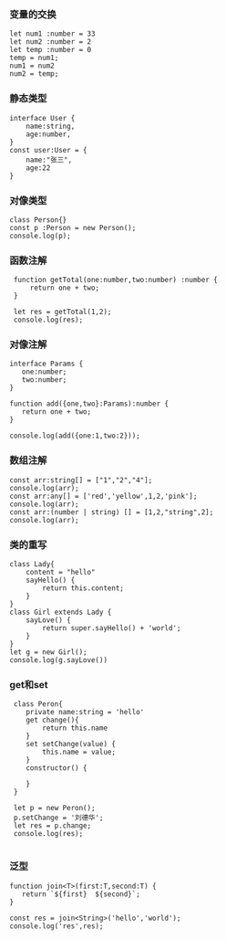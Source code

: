 <!--
 * @Author: your name
 * @Date: 2021-03-07 00:25:56
 * @LastEditTime: 2021-03-09 00:05:58
 * @LastEditors: Please set LastEditors
 * @Description: In User Settings Edit
 * @FilePath: /interview/typescript/README.md
-->
### 变量的交换
```
let num1 :number = 33
let num2 :number = 2
let temp :number = 0
temp = num1;
num1 = num2
num2 = temp;
```
### 静态类型
```
interface User {
    name:string,
    age:number,
}
const user:User = {
    name:"张三",
    age:22
}
```
### 对像类型
```
class Person{}
const p :Person = new Person();
console.log(p);
```
### 函数注解
```
 function getTotal(one:number,two:number) :number {
     return one + two;
 }

 let res = getTotal(1,2);
 console.log(res);
 ```
 ### 对像注解
 ```
interface Params {
    one:number;
    two:number;
}

function add({one,two}:Params):number {
    return one + two;
}

console.log(add({one:1,two:2}));
```
### 数组注解
```
const arr:string[] = ["1","2","4"];
console.log(arr);
const arr:any[] = ['red','yellow',1,2,'pink'];
console.log(arr);
const arr:(number | string) [] = [1,2,"string",2];
console.log(arr);

```
### 类的重写
```
class Lady{
    content = "hello"
    sayHello() {
        return this.content;
    }
}
class Girl extends Lady {
    sayLove() {
        return super.sayHello() + 'world';
    }
}
let g = new Girl();
console.log(g.sayLove())
```
### get和set
```
 class Peron{
    private name:string = 'hello'
    get change(){
        return this.name
    } 
    set setChange(value) {
        this.name = value;
    }
    constructor() {

    }
 }

 let p = new Peron();
 p.setChange = '刘德华';
 let res = p.change;
 console.log(res);
 
 ```
 ### 泛型
 ```
function join<T>(first:T,second:T) {
    return `${first}  ${second}`;
}

const res = join<String>('hello','world');
console.log('res',res);
```

 



 

